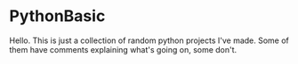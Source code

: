 # PythonBasic

Hello. This is just a collection of random python projects I've made. Some of them have comments explaining what's going on, some don't.
